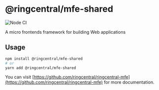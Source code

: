 # @ringcentral/mfe-shared

![Node CI](https://github.com/ringcentral/ringcentral-mfe/workflows/Node%20CI/badge.svg)

A micro frontends framework for building Web applications

## Usage

```bash
npm install @ringcentral/mfe-shared
# or
yarn add @ringcentral/mfe-shared
```

You can visit [https://github.com/ringcentral/ringcentral-mfe](https://github.com/ringcentral/ringcentral-mfe) for more documentation.

